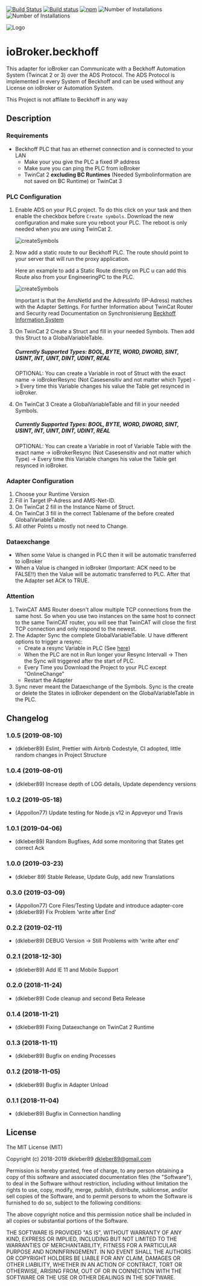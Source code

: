 [![Build Status](https://travis-ci.org/dkleber89/ioBroker.beckhoff.svg?branch=master)](https://travis-ci.org/dkleber89/ioBroker.beckhoff) [![Build status](https://ci.appveyor.com/api/projects/status/laebb0pq4pd4d08x/branch/master?svg=true)](https://ci.appveyor.com/project/DietmarKleber/iobroker-beckhoff/branch/master)
[![npm](https://img.shields.io/npm/v/iobroker.beckhoff.svg)](https://www.npmjs.com/package/iobroker.beckhoff) ![Number of Installations](http://iobroker.live/badges/beckhoff-stable.svg) ![Number of Installations](http://iobroker.live/badges/beckhoff-installed.svg)

![Logo](docs/en/img/beckhoff.png)

# ioBroker.beckhoff

This adapter for ioBroker can Communicate with a Beckhoff Automation System (Twincat 2 or 3) over the ADS Protocol.
The ADS Protocol is implemented in every System of Beckhoff and can be used without any License on ioBroker or Automation System.

This Project is not affilate to Beckhoff in any way

## Description

### Requirements

-   Beckhoff PLC that has an ethernet connection and is connected to your LAN
    -   Make your you give the PLC a fixed IP address
    -   Make sure you can ping the PLC from ioBroker
    -   TwinCat 2 **excluding BC Runtimes** (Needed Symbolinformation are not saved on BC Runtime) or TwinCat 3

### PLC Configuration

1. Enable ADS on your PLC project. To do this click on your task and then enable the checkbox before `Create symbols`. Download the new configuration and make sure you reboot your PLC. The reboot is only needed when you are using TwinCat 2.

    ![createSymbols](docs/en/img/createSymbols.png)

2. Now add a static route to our Beckhoff PLC. The route should point to your server that will run the proxy application.

    Here an example to add a Static Route directly on PLC u can add this Route also from your EngineeringPC to the PLC.

    ![createSymbols](docs/en/img/addRoute.png)

    Important is that the AmsNetId and the AdressInfo (IP-Adress) matches with the Adapter Settings. For further Information about TwinCat Router and Security read Documentation on Synchronisierung [Beckhoff Information System](https://infosys.beckhoff.com/ 'Beckhoff Information System')

3. On TwinCat 2 Create a Struct and fill in your needed Symbols. Then add this Struct to a GlobalVariableTable.

    ##### Currently Supported Types: BOOL, BYTE, WORD, DWORD, SINT, USINT, INT, UINT, DINT, UDINT, REAL

    OPTIONAL: You can create a Variable in root of Struct with the exact name -> ioBrokerResync (Not Casesensitiv and not matter which Type) -> Every time this Variable changes his value the Table get resynced in ioBroker.

4. On TwinCat 3 Create a GlobalVariableTable and fill in your needed Symbols.

    ##### Currently Supported Types: BOOL, BYTE, WORD, DWORD, SINT, USINT, INT, UINT, DINT, UDINT, REAL

    OPTIONAL: You can create a Variable in root of Variable Table with the exact name -> ioBrokerResync (Not Casesensitiv and not matter which Type) -> Every time this Variable changes his value the Table get resynced in ioBroker.

### Adapter Configuration

1. Choose your Runtime Version
2. Fill in Target IP-Adress and AMS-Net-ID.
3. On TwinCat 2 fill in the Instance Name of Struct.
4. On TwinCat 3 fill in the correct Tablename of the before created GlobalVariableTable.
5. All other Points u mostly not need to Change.

### Dataexchange

-   When some Value is changed in PLC then it will be automatic transferred to ioBroker
-   When a Value is changed in ioBroker (Important: ACK need to be FALSE!!) then the Value will be automatic transferred to PLC. After that the Adapter set ACK to TRUE.

### Attention

1. TwinCAT AMS Router doesn't allow multiple TCP connections from the same host. So when you use two instances on the same host to connect to the same TwinCAT router, you will see that TwinCAT will close the first TCP connection and only respond to the newest.
2. The Adapter Sync the complete GlobalVariableTable. U have different options to trigger a resync:
    - Create a resync Variable in PLC (See [here](#PLC-Configuration))
    - When the PLC are not in Run longer your Resync Intervall -> Then the Sync will triggered after the start of PLC.
    - Every Time you Download the Project to your PLC except "OnlineChange"
    - Restart the Adapter
3. Sync never meant the Dataexchange of the Symbols. Sync is the create or delete the States in ioBroker dependent on the GlobalVariableTable in the PLC.

## Changelog

### 1.0.5 (2019-08-10)

-   (dkleber89) Eslint, Prettier with Airbnb Codestyle, CI adopted, little random changes in Project Structure

### 1.0.4 (2019-08-01)

-   (dkleber89) Increase depth of LOG details, Update dependency versions

### 1.0.2 (2019-05-18)

-   (Appollon77) Update testing for Node.js v12 in Appveyor und Travis

### 1.0.1 (2019-04-06)

-   (dkleber89) Random Bugfixes, Add some monitoring that States get correct Ack

### 1.0.0 (2019-03-23)

-   (dkleber 89) Stable Release, Update Gulp, add new Translations

### 0.3.0 (2019-03-09)

-   (Appollon77) Core Files/Testing Update and introduce adapter-core
-   (dkleber89) Fix Problem 'write after End'

### 0.2.2 (2019-02-11)

-   (dkleber89) DEBUG Version -> Still Problems with 'write after end'

### 0.2.1 (2018-12-30)

-   (dkleber89) Add IE 11 and Mobile Support

### 0.2.0 (2018-11-24)

-   (dkleber89) Code cleanup and second Beta Release

### 0.1.4 (2018-11-21)

-   (dkleber89) Fixing Dataexchange on TwinCat 2 Runtime

### 0.1.3 (2018-11-11)

-   (dkleber89) Bugfix on ending Processes

### 0.1.2 (2018-11-05)

-   (dkleber89) Bugfix in Adapter Unload

### 0.1.1 (2018-11-04)

-   (dkleber89) Bugfix in Connection handling

## License

The MIT License (MIT)

Copyright (c) 2018-2019 dkleber89 <dkleber89@gmail.com>

Permission is hereby granted, free of charge, to any person obtaining a copy
of this software and associated documentation files (the "Software"), to deal
in the Software without restriction, including without limitation the rights
to use, copy, modify, merge, publish, distribute, sublicense, and/or sell
copies of the Software, and to permit persons to whom the Software is
furnished to do so, subject to the following conditions:

The above copyright notice and this permission notice shall be included in
all copies or substantial portions of the Software.

THE SOFTWARE IS PROVIDED "AS IS", WITHOUT WARRANTY OF ANY KIND, EXPRESS OR
IMPLIED, INCLUDING BUT NOT LIMITED TO THE WARRANTIES OF MERCHANTABILITY,
FITNESS FOR A PARTICULAR PURPOSE AND NONINFRINGEMENT. IN NO EVENT SHALL THE
AUTHORS OR COPYRIGHT HOLDERS BE LIABLE FOR ANY CLAIM, DAMAGES OR OTHER
LIABILITY, WHETHER IN AN ACTION OF CONTRACT, TORT OR OTHERWISE, ARISING FROM,
OUT OF OR IN CONNECTION WITH THE SOFTWARE OR THE USE OR OTHER DEALINGS IN
THE SOFTWARE.
